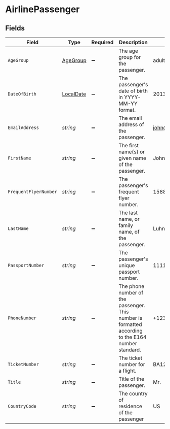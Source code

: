 # AirlinePassenger


## Fields

| Field                                                                                              | Type                                                                                               | Required                                                                                           | Description                                                                                        | Example                                                                                            |
| -------------------------------------------------------------------------------------------------- | -------------------------------------------------------------------------------------------------- | -------------------------------------------------------------------------------------------------- | -------------------------------------------------------------------------------------------------- | -------------------------------------------------------------------------------------------------- |
| `AgeGroup`                                                                                         | [AgeGroup](../../Models/Components/AgeGroup.md)                                                    | :heavy_minus_sign:                                                                                 | The age group for the passenger.                                                                   | adult                                                                                              |
| `DateOfBirth`                                                                                      | [LocalDate](https://nodatime.org/3.1.x/api/NodaTime.LocalDate.html)                                | :heavy_minus_sign:                                                                                 | The passenger's date of birth in YYYY-MM-YY format.                                                | 2013-07-16                                                                                         |
| `EmailAddress`                                                                                     | *string*                                                                                           | :heavy_minus_sign:                                                                                 | The email address of the passenger.                                                                | john@example.com                                                                                   |
| `FirstName`                                                                                        | *string*                                                                                           | :heavy_minus_sign:                                                                                 | The first name(s) or given name of the passenger.                                                  | John                                                                                               |
| `FrequentFlyerNumber`                                                                              | *string*                                                                                           | :heavy_minus_sign:                                                                                 | The passenger's frequent flyer number.                                                             | 15885566                                                                                           |
| `LastName`                                                                                         | *string*                                                                                           | :heavy_minus_sign:                                                                                 | The last name, or family name, of the passenger.                                                   | Luhn                                                                                               |
| `PassportNumber`                                                                                   | *string*                                                                                           | :heavy_minus_sign:                                                                                 | The passenger's unique passport number.                                                            | 11117700225                                                                                        |
| `PhoneNumber`                                                                                      | *string*                                                                                           | :heavy_minus_sign:                                                                                 | The phone number of the passenger. This number is formatted according to the E164 number standard. | +1234567890                                                                                        |
| `TicketNumber`                                                                                     | *string*                                                                                           | :heavy_minus_sign:                                                                                 | The ticket number for a flight.                                                                    | BA1236699999                                                                                       |
| `Title`                                                                                            | *string*                                                                                           | :heavy_minus_sign:                                                                                 | Title of the passenger.                                                                            | Mr.                                                                                                |
| `CountryCode`                                                                                      | *string*                                                                                           | :heavy_minus_sign:                                                                                 | The country of residence of the passenger                                                          | US                                                                                                 |
